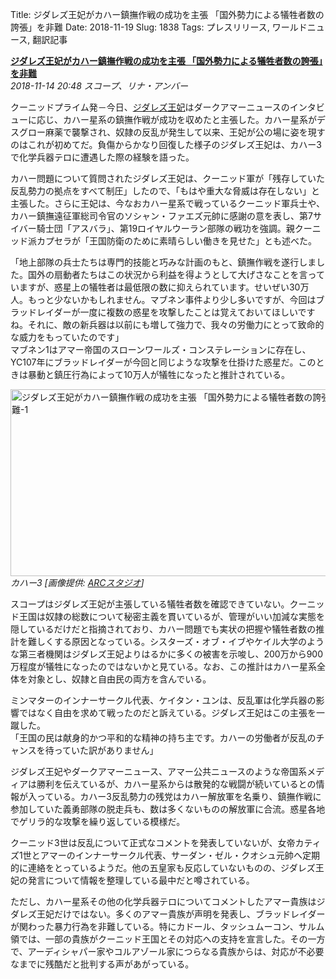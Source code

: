 Title: ジダレズ王妃がカハー鎮撫作戦の成功を主張 「国外勢力による犠牲者数の誇張」を非難
Date: 2018-11-19
Slug: 1838
Tags: プレスリリース, ワールドニュース, 翻訳記事

<p class="lead"><strong><a href="https://community.eveonline.com/news/news-channels/world-news/queen-zidarez-claims-kahah-pacification-successful-criticizes-foreign-exaggeration-of-casualties/">ジダレズ王妃がカハー鎮撫作戦の成功を主張 「国外勢力による犠牲者数の誇張」を非難</a></strong><br/>
<em>2018-11-14 20:48 スコープ、リナ・アンバー</em></p>
<p>クーニッドプライム発－今日、<a href="https://fiction.eveonline.com/new-eden/lore/zidarez-khanid">ジダレズ王妃</a>はダークアマーニュースのインタビューに応じ、カハー星系の鎮撫作戦が成功を収めたと主張した。カハー星系がデスグロー麻薬で襲撃され、奴隷の反乱が発生して以来、王妃が公の場に姿を現すのはこれが初めてだ。負傷からかなり回復した様子のジダレズ王妃は、カハー3で化学兵器テロに遭遇した際の経験を語った。</p>
<p>カハー問題について質問されたジダレズ王妃は、クーニッド軍が「残存していた反乱勢力の拠点をすべて制圧」したので、「もはや重大な脅威は存在しない」と主張した。さらに王妃は、今なおカハー星系で戦っているクーニッド軍兵士や、カハー鎮撫遠征軍総司令官のソシャン・ファエズ元帥に感謝の意を表し、第7サイバー騎士団「アスバラ」、第19ロイヤルウーラン部隊の戦功を強調。親クーニッド派カプセラが「王国防衛のために素晴らしい働きを見せた」とも述べた。</p>
<p>「地上部隊の兵士たちは専門的技能と巧みな計画のもと、鎮撫作戦を遂行しました。国外の扇動者たちはこの状況から利益を得ようとして大げさなことを言っていますが、惑星上の犠牲者は最低限の数に抑えられています。せいぜい30万人。もっと少ないかもしれません。マブネン事件より少し多いですが、今回はブラッドレイダーが一度に複数の惑星を攻撃したことは覚えておいてほしいですね。それに、敵の新兵器は以前にも増して強力で、我々の労働力にとって致命的な威力をもっていたのです」<br/>
マブネン1はアマー帝国のスローンワールズ・コンステレーションに存在し、YC107年にブラッドレイダーが今回と同じような攻撃を仕掛けた惑星だ。このときは暴動と鎮圧行為によって10万人が犠牲になったと推計されている。</p>
<p><img alt="ジダレズ王妃がカハー鎮撫作戦の成功を主張 「国外勢力による犠牲者数の誇張」を非難-1" class="alignnone" height="299" src="https://evekatsu.github.io/parrot-archives/images/1838-1.png" width="580"/><br/>
<em>カハー3 [画像提供: <a href="https://www.youtube.com/channel/UCLK40KD-CfvF-TuHgRhxHDA/videos">ARCスタジオ</a>]</em></p>
<p>スコープはジダレズ王妃が主張している犠牲者数を確認できていない。クーニッド王国は奴隷の総数について秘密主義を貫いているが、管理がいい加減な実態を隠しているだけだと指摘されており、カハー問題でも実状の把握や犠牲者数の推計を難しくする原因となっている。シスターズ・オブ・イブやケイル大学のような第三者機関はジダレズ王妃よりはるかに多くの被害を示唆し、200万から900万程度が犠牲になったのではないかと見ている。なお、この推計はカハー星系全体を対象とし、奴隷と自由民の両方を含んでいる。</p>
<p>ミンマターのインナーサークル代表、ケイタン・ユンは、反乱軍は化学兵器の影響ではなく自由を求めて戦ったのだと訴えている。ジダレズ王妃はこの主張を一蹴した。<br/>
「王国の民は献身的かつ平和的な精神の持ち主です。カハーの労働者が反乱のチャンスを待っていた訳がありません」</p>
<p>ジダレズ王妃やダークアマーニュース、アマー公共ニュースのような帝国系メディアは勝利を伝えているが、カハー星系からは散発的な戦闘が続いているとの情報が入っている。カハー3反乱勢力の残党はカハー解放軍を名乗り、鎮撫作戦に参加していた義勇部隊の脱走兵も、数は多くないものの解放軍に合流。惑星各地でゲリラ的な攻撃を繰り返している模様だ。</p>
<p>クーニッド3世は反乱について正式なコメントを発表していないが、女帝カティズ1世とアマーのインナーサークル代表、サーダン・ゼル・クオシュ元帥へ定期的に連絡をとっているようだ。他の五皇家も反応していないものの、ジダレズ王妃の発言について情報を整理している最中だと噂されている。</p>
<p>ただし、カハー星系その他の化学兵器テロについてコメントしたアマー貴族はジダレズ王妃だけではない。多くのアマー貴族が声明を発表し、ブラッドレイダーが関わった暴力行為を非難している。特にカドール、タッシュムーコン、サルム領では、一部の貴族がクーニッド王国とその対応への支持を宣言した。その一方で、アーディシャパー家やコルアゾール家につらなる貴族からは、対応が不必要なまでに残酷だと批判する声があがっている。</p>


